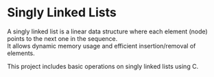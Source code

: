 # Singly Linked Lists

A singly linked list is a linear data structure where each element (node) points to the next one in the sequence.  
It allows dynamic memory usage and efficient insertion/removal of elements.

This project includes basic operations on singly linked lists using C.


